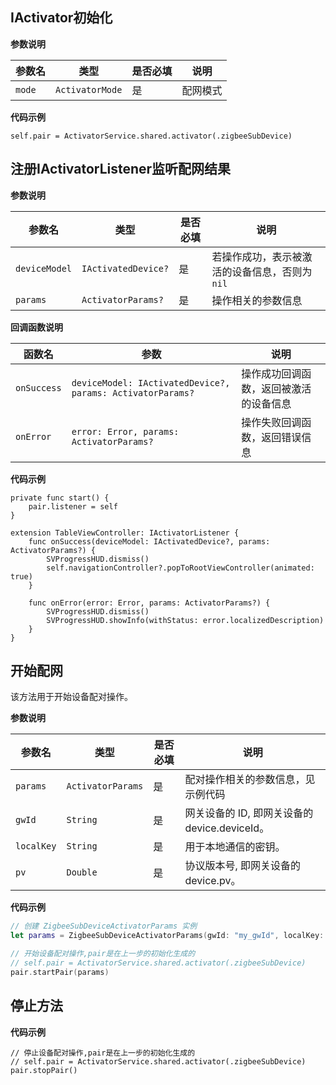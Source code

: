 ## IActivator初始化

**参数说明**

| 参数名 | 类型 | 是否必填 | 说明 |
| --- | --- | --- | --- |
| `mode` | `ActivatorMode` | 是 | 配网模式 |

**代码示例**

```
self.pair = ActivatorService.shared.activator(.zigbeeSubDevice)
```

## 注册IActivatorListener监听配网结果

**参数说明**

| 参数名 | 类型 | 是否必填 | 说明 |
| --- | --- | --- | --- |
| `deviceModel` | `IActivatedDevice?` | 是 | 若操作成功，表示被激活的设备信息，否则为 `nil` |
| `params` | `ActivatorParams?` | 是 | 操作相关的参数信息 |

**回调函数说明**

| 函数名 | 参数 | 说明 |
| --- | --- | --- |
| `onSuccess` | `deviceModel: IActivatedDevice?, params: ActivatorParams?` | 操作成功回调函数，返回被激活的设备信息 |
| `onError` | `error: Error, params: ActivatorParams?` | 操作失败回调函数，返回错误信息 |

**代码示例**

```
private func start() {
    pair.listener = self    
}

extension TableViewController: IActivatorListener {
    func onSuccess(deviceModel: IActivatedDevice?, params: ActivatorParams?) {
        SVProgressHUD.dismiss()
        self.navigationController?.popToRootViewController(animated: true)
    }
    
    func onError(error: Error, params: ActivatorParams?) {
        SVProgressHUD.dismiss()
        SVProgressHUD.showInfo(withStatus: error.localizedDescription)
    }
}
```

## 开始配网

该方法用于开始设备配对操作。

**参数说明**

| 参数名 | 类型 | 是否必填 | 说明 |
| --- | --- | --- | --- |
| `params` | `ActivatorParams` | 是 | 配对操作相关的参数信息，见示例代码 |
| `gwId` | `String` | 是 | 网关设备的 ID, 即网关设备的device.deviceId。 |
| `localKey` | `String` | 是 | 用于本地通信的密钥。 |
| `pv` | `Double` | 是 | 协议版本号, 即网关设备的device.pv。 |

**代码示例**

```swift
// 创建 ZigbeeSubDeviceActivatorParams 实例
let params = ZigbeeSubDeviceActivatorParams(gwId: "my_gwId", localKey: "my_local_key", pv: "my_pv")

// 开始设备配对操作,pair是在上一步的初始化生成的
// self.pair = ActivatorService.shared.activator(.zigbeeSubDevice)
pair.startPair(params)
```

## 停止方法

**代码示例**

```
// 停止设备配对操作,pair是在上一步的初始化生成的
// self.pair = ActivatorService.shared.activator(.zigbeeSubDevice)
pair.stopPair()
```